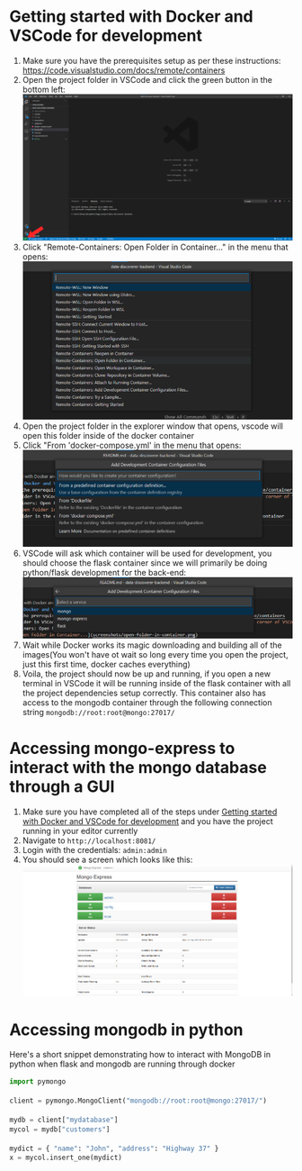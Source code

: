 # Getting started with Docker and VSCode for development
1. Make sure you have the prerequisites setup as per these instructions: https://code.visualstudio.com/docs/remote/containers
2. Open the project folder in VSCode and click the green button in the bottom left: ![Green button in bottom left corner of VSCode screenshot](screenshots/open-folder-in-vscode-arrow.png)
3. Click "Remote-Containers: Open Folder in Container..." in the menu that opens:
![Remote-Containers: Open Folder in Container... screenshot](screenshots/open-folder-in-container.png)
4. Open the project folder in the explorer window that opens, vscode will open this folder inside of the docker container
5. Click "From 'docker-compose.yml' in the menu that opens:
![From 'docker-compose.yml' menu screenshot](screenshots/open-from-docker-compose.png)
6. VSCode will ask which container will be used for development, you should choose the flask container since we will primarily be doing python/flask development for the back-end:
![Choose development container screenshot](screenshots/open-flask-container.png)
7. Wait while Docker works its magic downloading and building all of the images(You won't have ot wait so long every time you open the project, just this first time, docker caches everything)
8. Voila, the project should now be up and running, if you open a new terminal in VSCode it will be running inside of the flask container with all the project dependencies setup correctly. This container also has access to the mongodb container through the following connection string `mongodb://root:root@mongo:27017/`


# Accessing mongo-express to interact with the mongo database through a GUI
1. Make sure you have completed all of the steps under [Getting started with Docker and VSCode for development](#getting-started-with-docker-and-vscode-for-development) and you have the project running in your editor currently
2. Navigate to `http://localhost:8081/`
3. Login with the credentials: `admin:admin`
4. You should see a screen which looks like this:
![mongo-express screenshot](screenshots/mongo-express.png)

# Accessing mongodb in python
Here's a short snippet demonstrating how to interact with MongoDB in python when flask and mongodb are running through docker

```python  
import pymongo

client = pymongo.MongoClient("mongodb://root:root@mongo:27017/")

mydb = client["mydatabase"]
mycol = mydb["customers"]

mydict = { "name": "John", "address": "Highway 37" }
x = mycol.insert_one(mydict)
```
